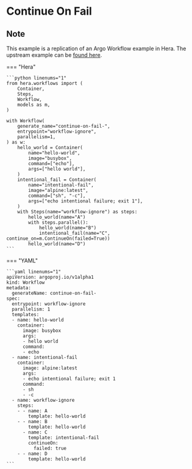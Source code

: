 # Continue On Fail

## Note

This example is a replication of an Argo Workflow example in Hera.
The upstream example can be [found here](https://github.com/argoproj/argo-workflows/blob/main/examples/continue-on-fail.yaml).




=== "Hera"

    ```python linenums="1"
    from hera.workflows import (
        Container,
        Steps,
        Workflow,
        models as m,
    )

    with Workflow(
        generate_name="continue-on-fail-",
        entrypoint="workflow-ignore",
        parallelism=1,
    ) as w:
        hello_world = Container(
            name="hello-world",
            image="busybox",
            command=["echo"],
            args=["hello world"],
        )
        intentional_fail = Container(
            name="intentional-fail",
            image="alpine:latest",
            command=["sh", "-c"],
            args=["echo intentional failure; exit 1"],
        )
        with Steps(name="workflow-ignore") as steps:
            hello_world(name="A")
            with steps.parallel():
                hello_world(name="B")
                intentional_fail(name="C", continue_on=m.ContinueOn(failed=True))
            hello_world(name="D")
    ```

=== "YAML"

    ```yaml linenums="1"
    apiVersion: argoproj.io/v1alpha1
    kind: Workflow
    metadata:
      generateName: continue-on-fail-
    spec:
      entrypoint: workflow-ignore
      parallelism: 1
      templates:
      - name: hello-world
        container:
          image: busybox
          args:
          - hello world
          command:
          - echo
      - name: intentional-fail
        container:
          image: alpine:latest
          args:
          - echo intentional failure; exit 1
          command:
          - sh
          - -c
      - name: workflow-ignore
        steps:
        - - name: A
            template: hello-world
        - - name: B
            template: hello-world
          - name: C
            template: intentional-fail
            continueOn:
              failed: true
        - - name: D
            template: hello-world
    ```


